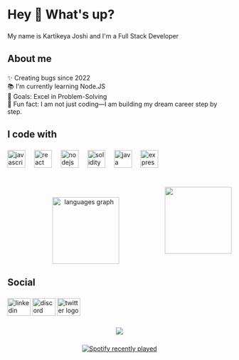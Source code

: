 <h1 align="left">Hey 👋 What's up?</h1>

###

<p align="left">My name is Kartikeya Joshi and I'm a Full Stack Developer</p>

###

<h2 align="left">About me</h2>

###

<p align="left">✨ Creating bugs since 2022<br>📚 I'm currently learning Node.JS<br>🎯 Goals: Excel in Problem-Solving<br>🎲 Fun fact: I am not just coding—I am building my dream career step by step.</p>

###

<h2 align="left">I code with</h2>

###

<div align="left">
  <img src="https://cdn.jsdelivr.net/gh/devicons/devicon/icons/javascript/javascript-original.svg" height="40" alt="javascript logo"  />
  <img width="12" />
  <img src="https://cdn.jsdelivr.net/gh/devicons/devicon/icons/react/react-original.svg" height="40" alt="react logo"  />
  <img width="12" />
  <img src="https://cdn.jsdelivr.net/gh/devicons/devicon/icons/nodejs/nodejs-original.svg" height="40" alt="nodejs logo"  />
  <img width="12" />
  <img src="https://cdn.jsdelivr.net/gh/devicons/devicon/icons/solidity/solidity-original.svg" height="40" alt="solidity logo"  />
  <img width="12" />
  <img src="https://cdn.jsdelivr.net/gh/devicons/devicon/icons/java/java-original.svg" height="40" alt="java logo"  />
  <img width="12" />
  <img src="https://cdn.jsdelivr.net/gh/devicons/devicon/icons/express/express-original.svg" height="40" alt="express logo"  />
</div>

###

<br clear="both">

<img align="right" height="150" src="https://raw.githubusercontent.com/TheDudeThatCode/TheDudeThatCode/master/Assets/Developer.gif"  />

###

<div align="center">
  <img src="https://github-readme-stats.vercel.app/api/top-langs?username=JoshiKartikeya&locale=en&hide_title=false&layout=compact&card_width=320&langs_count=5&theme=dracula&hide_border=false&order=2" height="150" alt="languages graph"  />
</div>

###

<h2 align="left">Social</h2>

###

<div align="left">
  <img src="https://raw.githubusercontent.com/maurodesouza/profile-readme-generator/master/src/assets/icons/social/linkedin/default.svg" width="52" height="40" alt="linkedin logo"  />
  <img src="https://raw.githubusercontent.com/maurodesouza/profile-readme-generator/master/src/assets/icons/social/discord/default.svg" width="52" height="40" alt="discord logo"  />
  <img src="https://raw.githubusercontent.com/maurodesouza/profile-readme-generator/master/src/assets/icons/social/twitter/default.svg" width="52" height="40" alt="twitter logo"  />
</div>

###

<div align="center">
  <img src="https://profile-counter.glitch.me/JoshiKartikeya/count.svg?"  />
</div>

###

<div align="center">
  <a href="https://open.spotify.com/user/312axwwz5k2yfhjjdx7ait2gasj4">
    <img src="https://spotify-recently-played-readme.vercel.app/api?user=312axwwz5k2yfhjjdx7ait2gasj4&count=5&unique=true" alt="Spotify recently played"  />
  </a>
</div>

###

